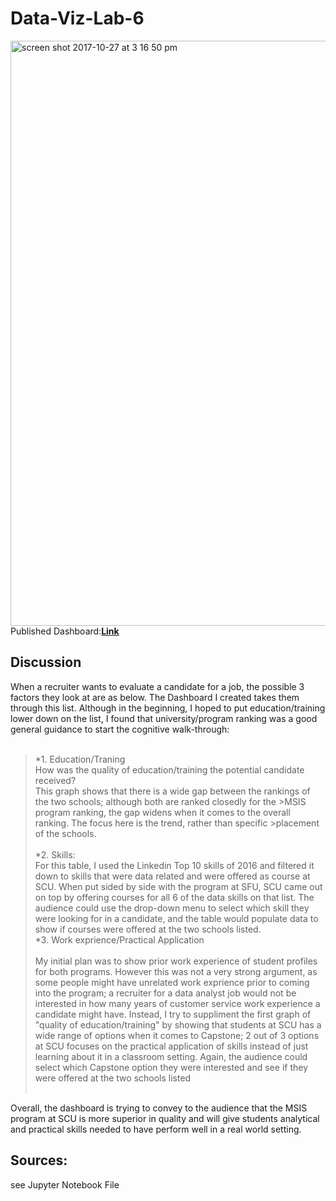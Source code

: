 # Data-Viz-Lab-6<br>
<img width="936" alt="screen shot 2017-10-27 at 3 16 50 pm" src="https://user-images.githubusercontent.com/32026039/32127852-80c4f128-bb2e-11e7-9aa4-84ceabfca04f.png"><br>
Published Dashboard:__[Link](https://public.tableau.com/views/Lab6MSISintheBayAreaDashboard/Dashboard1?:embed=y&:display_count=yes&publish=yes)__<br> 
## Discussion<br>
When a recruiter wants to evaluate a candidate for a job, the possible 3 factors they look at are as below. The Dashboard I created takes them through this list. Although in the beginning, I hoped to put education/training lower down on the list, I found that university/program ranking was a good general guidance to start the cognitive walk-through:<br><br>
>*1. Education/Traning<br>
>How was the quality of education/training the potential candidate received?<br> 
>This graph shows that there is a wide gap between the rankings of the two schools; although both are ranked closedly for the >MSIS program ranking, the gap widens when it comes to the overall ranking. The focus here is the trend, rather than specific >placement of the schools.<br><br>
*2. Skills:<br>
>For this table, I used the Linkedin Top 10 skills of 2016 and filtered it down to skills that were data related and were offered as course at SCU. When put sided by side with the program at SFU, SCU came out on top by offering courses for all 6 of the data skills on that list. The audience could use the drop-down menu to select which skill they were looking for in a candidate, and the table would populate data to show if courses were offered at the two schools listed.<br>
*3. Work exprience/Practical Application<br><br>
>My initial plan was to show prior work experience of student profiles for both programs. However this was not a very strong argument, as some people might have unrelated work exprience prior to coming into the program; a recruiter for a data analyst job would not be interested in how many years of customer service work experience a candidate might have. Instead, I try to suppliment the first graph of "quality of education/training" by showing that students at SCU has a wide range of options when it comes to Capstone; 2 out of 3 options at SCU focuses on the practical application of skills instead of just learning about it in a classroom setting. Again, the audience could select which Capstone option they were interested and see if they were offered at the two schools listed<br><br>

Overall, the dashboard is trying to convey to the audience that the MSIS program at SCU is more superior in quality and will give students analytical and practical skills needed to have perform well in a real world setting.

## Sources:<br>
see Jupyter Notebook File



